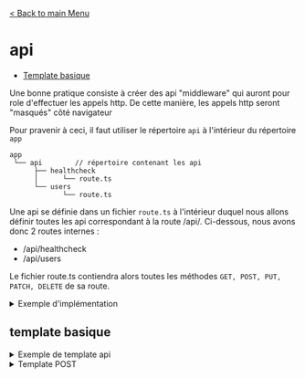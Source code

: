 [< Back to main Menu](https://github.com/gsoulie/react-resources/blob/master/react-presentation.md)    

# api

* [Template basique](#template-basique)     

Une bonne pratique consiste à créer des api "middleware" qui auront pour role d'effectuer les appels http. De cette manière, les appels http seront "masqués" côté navigateur

Pour pravenir à ceci, il faut utiliser le répertoire ````api```` à l'intérieur du répertoire ````app````

````
app
 └── api		// répertoire contenant les api
      ├── healthcheck
      │      └── route.ts
      └── users
             └── route.ts
````
Une api se définie dans un fichier ````route.ts```` à l'intérieur duquel nous allons définir toutes les api correspondant à la route /api/<domain>. Ci-dessous, nous avons donc 2 routes internes :

* /api/healthcheck
* /api/users

Le fichier route.ts contiendra alors toutes les méthodes ````GET, POST, PUT, PATCH, DELETE```` de sa route. 

<details>
  <summary>Exemple d'implémentation</summary>


*/api/session/route.ts*
````typescript
import { routesAPI } from "@/helpers/routesBackendAPI";
import { useHttp } from "@/lib/hooks/useHttp";
import { cookies } from "next/headers";
import { NextRequest, NextResponse } from "next/server";
import decode from 'jwt-decode';
import { CustomKeys } from "@/helpers/keys";

export async function GET(req: NextRequest, res: NextResponse): Promise<Response> {
  let userSession: any;

  // Récupération des cookies
  const cookieStore = cookies();

  // Récupération du token en cours
  const tokenCookie = cookieStore.get(CustomKeys.token);
  const token = tokenCookie ? tokenCookie.value : null;

  if (!token || token === '') {
    return NextResponse.json({ isLogged: false, message: "Aucune session active" });
  }

  // On récupère les informations de l'utilisateur connecté
  userSession = decode(token);

  const user = {
    firstName: userSession.given_name,
    lastName: userSession.family_name,
    email: userSession.email,
  }

  return NextResponse.json({ isLogged: true, user: user });
}

export async function POST(req: NextRequest, res: NextResponse): Promise<Response> {

  let userSession;

  // Récupération des cookies
  const cookieStore = cookies();

  // Récupération du token en cours
  const tokenCookie = cookieStore.get('refresh_token');
  const token = tokenCookie ? tokenCookie.value : '';

  const httpResponse = await useHttp({
    url: process.env.NEXT_PUBLIC_API_URL + routesAPI.auth.session,
    method: "POST",
    body: {
      token,
    },
  });

  if (!httpResponse.err && httpResponse.data) {
    userSession = httpResponse.data;
  } else {
    // On vide la session 
    cookies().set(CustomKeys.token, "");
    cookies().set(CustomKeys.refreshToken, "");

    return NextResponse.json({ isLogged: false, message: "Utilisateur non autorisé" }, { status: 403 });
  }

  const user = {
    firstName: userSession.given_name,
    lastName: userSession.family_name,
    email: userSession.email,
  }

  return NextResponse.json({ isLogged: true, user: user });
}

````

L'appel de cette api se fera ensuite via un hook ou un composant via un fetch pointant vers la route de cette api (/api/users) comme s'il s'agissait d'un routage de page

````typescript
const response = await fetch(
    process.env.NEXT_PUBLIC_BASE_URL + '/api/users',
    { method: "GET" }
  );
  const resultat = await response.json();
````

> Important : un fichier api pouvant contenir plusieurs méthodes http (POST, GET, DELETE...), il est important de spécifier la méthode voulue lors du fetch pour sélectionner la bonne fonction à exécuter
> 
</details>

## template basique

<details>
 <summary>Exemple de template api</summary>

*api/user/route.ts*

````typescript
export async function GET(req: NextRequest, res: NextResponse): Promise<Response> {
  Object.assign(headers, { "Content-Type": "application/json" });
  Object.assign(headers, { Accept: "application/json" });

  try {
    const response = await fetch('<url>');
    const data = await response.json();

    return new Response(data, { status: 200 })
  } catch (error) {
    return new Response('Erreur du serveur', { status: 500});
  }
}

export async function POST(req: NextRequest, res: NextResponse): Promise<Response> {
  try {
	const requestData = await req.json();
    const response = await fetch('<url>', {
		method: 'POST',
		body: JSON.stringify(requestData),
		headers: { 'Content-Type': 'application/json'}
	});
    const data = await response.json();

    return new Response(data, { status: 201 })
  } catch (error) {
    return new Response('Erreur du serveur', { status: 500});
  }
}
````
</details>

<details>
	<summary>Template POST</summary>

````typescript
export async function POST(req: NextRequest, res: NextResponse): Promise<Response> {
  const cookieStore = cookies();
  const tokenCookie = cookieStore.get(CustomKeys.token);
  const headers = getHttpHeader(tokenCookie);

  Object.assign(headers, { "Content-Type": "application/json" });
  Object.assign(headers, { Accept: "application/json" });

  const body = await req.json();

  try {

    const company = body?.company;
    const url = "https://<url>";

    const httpResponse: Response = await fetch(url, {
      method: "POST",
      headers: headers,
      body: JSON.stringify(body?.company)
    });

    if (httpResponse.ok) {
      if (httpResponse.status === 200) {
        return NextResponse.json({ data: (await httpResponse.json()) as CompanyDTO || null })
      } else {
        return NextResponse.json({ data: null, error: { status: httpResponse.status, statusText: httpResponse.statusText } })
      }
    } else {
      const { status, statusText } = await httpResponse;
      throw { err: { status, statusText }, data: null };
    }

  } catch (e: any) {
    throw { err: { status: e?.err.status ?? 500, statusText: e?.err?.statusText ?? 'Server error' }, data: null };
  }
}
````
</details>

